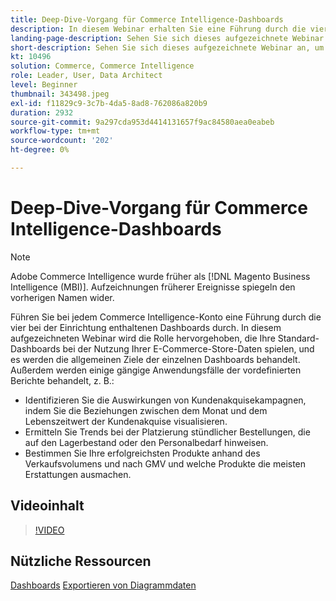```yaml
---
title: Deep-Dive-Vorgang für Commerce Intelligence-Dashboards
description: In diesem Webinar erhalten Sie eine Führung durch die vier Dashboards, die bei der Einrichtung jedes Commerce Intelligence-Kontos enthalten sind.
landing-page-description: Sehen Sie sich dieses aufgezeichnete Webinar an, um sich einen Überblick über die vier Dashboards zu verschaffen, die bei der Einrichtung jedes Commerce Intelligence-Kontos zur Verfügung stehen.
short-description: Sehen Sie sich dieses aufgezeichnete Webinar an, um sich einen Überblick über die vier Dashboards zu verschaffen, die bei der Einrichtung jedes Commerce Intelligence-Kontos zur Verfügung stehen.
kt: 10496
solution: Commerce, Commerce Intelligence
role: Leader, User, Data Architect
level: Beginner
thumbnail: 343498.jpeg
exl-id: f11829c9-3c7b-4da5-8ad8-762086a820b9
duration: 2932
source-git-commit: 9a297cda953d4414131657f9ac84580aea0eabeb
workflow-type: tm+mt
source-wordcount: '202'
ht-degree: 0%

---
```


# Deep-Dive-Vorgang für Commerce Intelligence-Dashboards

>[!NOTE]
>
>Adobe Commerce Intelligence wurde früher als [!DNL Magento Business Intelligence (MBI)]. Aufzeichnungen früherer Ereignisse spiegeln den vorherigen Namen wider.

Führen Sie bei jedem Commerce Intelligence-Konto eine Führung durch die vier bei der Einrichtung enthaltenen Dashboards durch. In diesem aufgezeichneten Webinar wird die Rolle hervorgehoben, die Ihre Standard-Dashboards bei der Nutzung Ihrer E-Commerce-Store-Daten spielen, und es werden die allgemeinen Ziele der einzelnen Dashboards behandelt. Außerdem werden einige gängige Anwendungsfälle der vordefinierten Berichte behandelt, z. B.:

- Identifizieren Sie die Auswirkungen von Kundenakquisekampagnen, indem Sie die Beziehungen zwischen dem Monat und dem Lebenszeitwert der Kundenakquise visualisieren.
- Ermitteln Sie Trends bei der Platzierung stündlicher Bestellungen, die auf den Lagerbestand oder den Personalbedarf hinweisen.
- Bestimmen Sie Ihre erfolgreichsten Produkte anhand des Verkaufsvolumens und nach GMV und welche Produkte die meisten Erstattungen ausmachen.

## Videoinhalt

>[!VIDEO](https://video.tv.adobe.com/v/343498?quality=12&learn=on)

## Nützliche Ressourcen

[Dashboards](https://experienceleague.adobe.com/docs/commerce-business-intelligence/mbi/build/dashboards/ess-dashboards.html)
[Exportieren von Diagrammdaten](https://experienceleague.adobe.com/docs/commerce-business-intelligence/mbi/build/share/exp-chart-dash.html)
